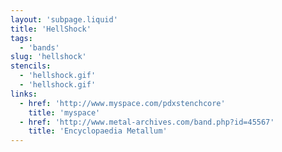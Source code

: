 ```yaml
---
layout: 'subpage.liquid'
title: 'HellShock'
tags:
  - 'bands'
slug: 'hellshock'
stencils:
  - 'hellshock.gif'
  - 'hellshock.gif'
links:
  - href: 'http://www.myspace.com/pdxstenchcore'
    title: 'myspace'
  - href: 'http://www.metal-archives.com/band.php?id=45567'
    title: 'Encyclopaedia Metallum'
---
```

